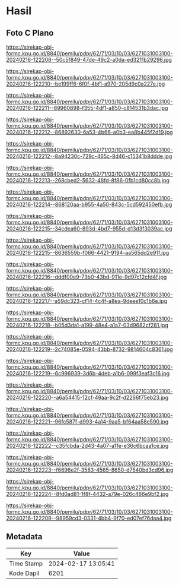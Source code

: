 # Hasil

## Foto C Plano

https://sirekap-obj-formc.kpu.go.id/8840/pemilu/pdpr/62/71/03/10/03/6271031003100-20240216-122208--50c5f849-47de-49c2-a0da-ed3211b29296.jpg

https://sirekap-obj-formc.kpu.go.id/8840/pemilu/pdpr/62/71/03/10/03/6271031003100-20240216-122210--be199ff6-6f0f-4bf1-a970-205d9c0a227e.jpg

https://sirekap-obj-formc.kpu.go.id/8840/pemilu/pdpr/62/71/03/10/03/6271031003100-20240216-122211--89960898-f355-4df1-a850-c814531b3dac.jpg

https://sirekap-obj-formc.kpu.go.id/8840/pemilu/pdpr/62/71/03/10/03/6271031003100-20240216-122212--86892630-6a53-4b66-a0b3-ea8b445f2d19.jpg

https://sirekap-obj-formc.kpu.go.id/8840/pemilu/pdpr/62/71/03/10/03/6271031003100-20240216-122212--8a94230c-729c-465c-8d46-c15341b8ddde.jpg

https://sirekap-obj-formc.kpu.go.id/8840/pemilu/pdpr/62/71/03/10/03/6271031003100-20240216-122213--268cbed2-5632-48fd-8f86-0fb1cd80cc8b.jpg

https://sirekap-obj-formc.kpu.go.id/8840/pemilu/pdpr/62/71/03/10/03/6271031003100-20240216-122214--868120aa-b955-4a50-843c-5cd592450efb.jpg

https://sirekap-obj-formc.kpu.go.id/8840/pemilu/pdpr/62/71/03/10/03/6271031003100-20240216-122215--34cdea60-893d-4bd7-955d-d13d3f3039ac.jpg

https://sirekap-obj-formc.kpu.go.id/8840/pemilu/pdpr/62/71/03/10/03/6271031003100-20240216-122215--8636559b-f066-4421-9194-aa565dd2e91f.jpg

https://sirekap-obj-formc.kpu.go.id/8840/pemilu/pdpr/62/71/03/10/03/6271031003100-20240216-122216--dddf00e9-73b0-43bd-911e-9d97c12cfd4f.jpg

https://sirekap-obj-formc.kpu.go.id/8840/pemilu/pdpr/62/71/03/10/03/6271031003100-20240216-122217--a59dc323-cf14-4c4f-a8ea-9deee10c1b6e.jpg

https://sirekap-obj-formc.kpu.go.id/8840/pemilu/pdpr/62/71/03/10/03/6271031003100-20240216-122218--b05d3da1-a199-48e4-a1a7-03d9682cf281.jpg

https://sirekap-obj-formc.kpu.go.id/8840/pemilu/pdpr/62/71/03/10/03/6271031003100-20240216-122219--2c74085e-0594-43bb-8732-9814604c8361.jpg

https://sirekap-obj-formc.kpu.go.id/8840/pemilu/pdpr/62/71/03/10/03/6271031003100-20240216-122219--6c996939-3d6b-4deb-a1b6-099f3eaf3c16.jpg

https://sirekap-obj-formc.kpu.go.id/8840/pemilu/pdpr/62/71/03/10/03/6271031003100-20240216-122220--a6a54415-12cf-49aa-9c2f-d2266f75eb23.jpg

https://sirekap-obj-formc.kpu.go.id/8840/pemilu/pdpr/62/71/03/10/03/6271031003100-20240216-122221--96fc587f-d993-4a14-9aa5-bf64aa58e590.jpg

https://sirekap-obj-formc.kpu.go.id/8840/pemilu/pdpr/62/71/03/10/03/6271031003100-20240216-122222--c35fcbda-2d43-4a07-a11e-e36c6bcaa1ce.jpg

https://sirekap-obj-formc.kpu.go.id/8840/pemilu/pdpr/62/71/03/10/03/6271031003100-20240216-122223--f6696e2f-3583-4565-8650-d7540bd3cd96.jpg

https://sirekap-obj-formc.kpu.go.id/8840/pemilu/pdpr/62/71/03/10/03/6271031003100-20240216-122224--8fd0ad81-1f8f-4432-a79e-026c466e9bf2.jpg

https://sirekap-obj-formc.kpu.go.id/8840/pemilu/pdpr/62/71/03/10/03/6271031003100-20240216-122209--98959cd3-0331-4bb4-9f70-ed07ef76daa4.jpg


## Metadata

| Key        | Value               |
| ---------- | ------------------- |
| Time Stamp | 2024-02-17 13:05:41 |
| Kode Dapil | 6201                |



